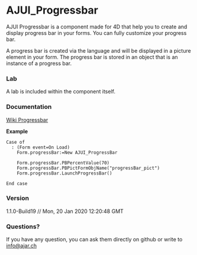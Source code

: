 # AJUI_Progressbar

AJUI Progressbar is a component made for 4D that help you to create and display progress bar in your forms. You can fully customize your progress bar.

A progress bar is created via the language and will be displayed in a picture element in your form. The progress bar is stored in an object that is an instance of a progress bar.

### Lab

A lab is included within the component itself.

### Documentation

[Wiki Progressbar](https://github.com/AJARProject/AJUI_Progressbar/wiki)

**Example**

    Case of
      : (Form event=On Load)
        Form.progressBar:=New AJUI_ProgressBar

        Form.progressBar.PBPercentValue(70)
        Form.progressBar.PBPictFormObjName("progressBar_pict")
        Form.progressBar.LaunchProgressBar()

    End case

### Version

1.1.0-Build19  // Mon, 20 Jan 2020 12:20:48 GMT

### Questions?

If you have any question, you can ask them directly on github or write to info@ajar.ch

